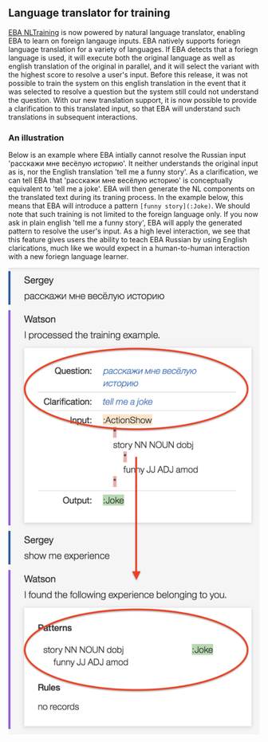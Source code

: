 ## Language translator for training

[EBA NLTraining](./blogs/AgentLearning.md) is now powered by natural language translator, enabling EBA to learn on foreign langauge inputs. EBA natively supports foriegn language translation for a variety of languages. If EBA detects that a foriegn language is used, it will execute both the original language as well as english translation of the original in parallel, and it will select the variant with the highest score to resolve a user's input. Before this release, it was not possible to train the system on this english translation in the event that it was selected to resolve a question but the system still could not understand the question. With our new translation support, it is now possible to provide a clarification to this translated input, so that EBA will understand such translations in subsequent interactions.

### An illustration

Below is an example where EBA intially cannot resolve the Russian input 'расскажи мне весёлую историю'. It neither understands the original input as is, nor the English translation 'tell me a funny story'. As a clarification, we can tell EBA that 'расскажи мне весёлую историю' is conceptually equivalent to 'tell me a joke'. EBA will then generate the NL components on the translated text during its traning process. In the example below, this means that EBA will introduce a pattern `[funny story](:Joke)`. We should note that such training is not limited to the foreign language only. If you now ask in plain english 'tell me a funny story', EBA will apply the generated pattern to resolve the user's input. As a high level interaction, we see that this feature gives users the ability to teach EBA Russian by using English clarications, much like we would expect in a human-to-human interaction with a new foriegn language learner.

[![Russian to English training](../images/ru-to-en-training.png#zoom=50% "Russian to English training")](../images/ru-to-en-training.png)
